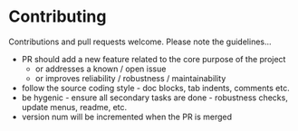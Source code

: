 # Contributing

Contributions and pull requests welcome. Please note the guidelines...

* PR should add a new feature related to the core purpose of the project
    * or addresses a known / open issue
    * or improves reliability / robustness / maintainability
* follow the source coding style - doc blocks, tab indents, comments etc.
* be hygenic - ensure all secondary tasks are done - robustness checks, update menus, readme, etc.
* version num will be incremented when the PR is merged